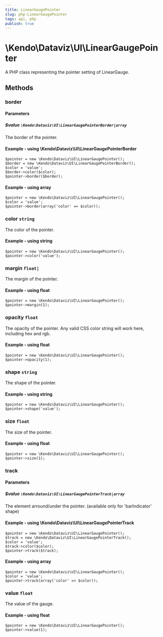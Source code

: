 ```yaml
---
title: LinearGaugePointer
slug: php-LinearGaugePointer
tags: api, php
publish: true
---
```


# \Kendo\Dataviz\UI\LinearGaugePointer

A PHP class representing the pointer setting of LinearGauge.


## Methods

### border

#### Parameters

##### $value `\Kendo\Dataviz\UI\LinearGaugePointerBorder|array`

The border of the pointer.


#### Example - using \Kendo\Dataviz\UI\LinearGaugePointerBorder

    $pointer = new \Kendo\Dataviz\UI\LinearGaugePointer();
    $border = new \Kendo\Dataviz\UI\LinearGaugePointerBorder();
    $color = 'value';
    $border->color($color);
    $pointer->border($border);

#### Example - using array

    $pointer = new \Kendo\Dataviz\UI\LinearGaugePointer();
    $color = 'value';
    $pointer->border(array('color' => $color));

### color `string`

The color of the pointer.


#### Example - using string
    $pointer = new \Kendo\Dataviz\UI\LinearGaugePointer();
    $pointer->color('value');

### margin `float|`

The margin of the pointer.


#### Example - using float
    $pointer = new \Kendo\Dataviz\UI\LinearGaugePointer();
    $pointer->margin(1);

### opacity `float`

The opacity of the pointer.
Any valid CSS color string will work here, including hex and rgb.


#### Example - using float
    $pointer = new \Kendo\Dataviz\UI\LinearGaugePointer();
    $pointer->opacity(1);

### shape `string`

The shape of the pointer.


#### Example - using string
    $pointer = new \Kendo\Dataviz\UI\LinearGaugePointer();
    $pointer->shape('value');

### size `float`

The size of the pointer.


#### Example - using float
    $pointer = new \Kendo\Dataviz\UI\LinearGaugePointer();
    $pointer->size(1);

### track

#### Parameters

##### $value `\Kendo\Dataviz\UI\LinearGaugePointerTrack|array`

The element arround/under the pointer.
(available only for 'barIndicator' shape)


#### Example - using \Kendo\Dataviz\UI\LinearGaugePointerTrack

    $pointer = new \Kendo\Dataviz\UI\LinearGaugePointer();
    $track = new \Kendo\Dataviz\UI\LinearGaugePointerTrack();
    $color = 'value';
    $track->color($color);
    $pointer->track($track);

#### Example - using array

    $pointer = new \Kendo\Dataviz\UI\LinearGaugePointer();
    $color = 'value';
    $pointer->track(array('color' => $color));

### value `float`

The value of the gauge.


#### Example - using float
    $pointer = new \Kendo\Dataviz\UI\LinearGaugePointer();
    $pointer->value(1);

